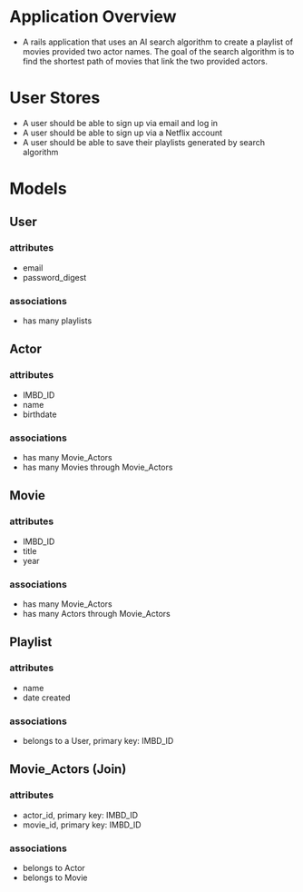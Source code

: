 # Application Overview
- A rails application that uses an AI search algorithm to create a playlist of
movies provided two actor names. The goal of the search algorithm is to find
the shortest path of movies that link the two provided actors.

# User Stores
- A user should be able to sign up via email and log in
- A user should be able to sign up via a Netflix account
- A user should be able to save their playlists generated by search algorithm

# Models

## User
### attributes
- email
- password_digest

### associations
- has many playlists

## Actor
### attributes
- IMBD_ID
- name
- birthdate

### associations
- has many Movie_Actors
- has many Movies through Movie_Actors

## Movie
### attributes
- IMBD_ID
- title
- year

### associations
- has many Movie_Actors
- has many Actors through Movie_Actors

## Playlist
### attributes
- name
- date created

### associations
- belongs to a User, primary key: IMBD_ID

## Movie_Actors (Join)
### attributes
- actor_id, primary key: IMBD_ID
- movie_id, primary key: IMBD_ID

### associations
- belongs to Actor
- belongs to Movie
